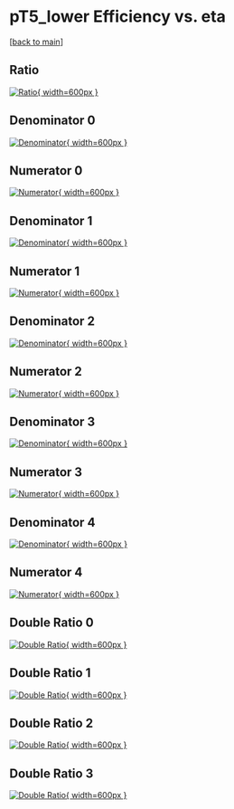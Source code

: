 # pT5_lower Efficiency vs. eta

[[back to main](./)]



## Ratio

[![Ratio](../mtv/var/pT5_lower_vtr_321_1_eff_eta.png){ width=600px }](../mtv/var/pT5_lower_vtr_321_1_eff_eta.pdf)

## Denominator 0

[![Denominator](../mtv/den/pT5_lower_vtr_321_1_eff_eta_den0.png){ width=600px }](../mtv/den/pT5_lower_vtr_321_1_eff_eta_den0.pdf)

## Numerator 0

[![Numerator](../mtv/num/pT5_lower_vtr_321_1_eff_eta_num0.png){ width=600px }](../mtv/num/pT5_lower_vtr_321_1_eff_eta_num0.pdf)

## Denominator 1

[![Denominator](../mtv/den/pT5_lower_vtr_321_1_eff_eta_den1.png){ width=600px }](../mtv/den/pT5_lower_vtr_321_1_eff_eta_den1.pdf)

## Numerator 1

[![Numerator](../mtv/num/pT5_lower_vtr_321_1_eff_eta_num1.png){ width=600px }](../mtv/num/pT5_lower_vtr_321_1_eff_eta_num1.pdf)

## Denominator 2

[![Denominator](../mtv/den/pT5_lower_vtr_321_1_eff_eta_den2.png){ width=600px }](../mtv/den/pT5_lower_vtr_321_1_eff_eta_den2.pdf)

## Numerator 2

[![Numerator](../mtv/num/pT5_lower_vtr_321_1_eff_eta_num2.png){ width=600px }](../mtv/num/pT5_lower_vtr_321_1_eff_eta_num2.pdf)

## Denominator 3

[![Denominator](../mtv/den/pT5_lower_vtr_321_1_eff_eta_den3.png){ width=600px }](../mtv/den/pT5_lower_vtr_321_1_eff_eta_den3.pdf)

## Numerator 3

[![Numerator](../mtv/num/pT5_lower_vtr_321_1_eff_eta_num3.png){ width=600px }](../mtv/num/pT5_lower_vtr_321_1_eff_eta_num3.pdf)

## Denominator 4

[![Denominator](../mtv/den/pT5_lower_vtr_321_1_eff_eta_den4.png){ width=600px }](../mtv/den/pT5_lower_vtr_321_1_eff_eta_den4.pdf)

## Numerator 4

[![Numerator](../mtv/num/pT5_lower_vtr_321_1_eff_eta_num4.png){ width=600px }](../mtv/num/pT5_lower_vtr_321_1_eff_eta_num4.pdf)

## Double Ratio 0

[![Double Ratio](../mtv/ratio/pT5_lower_vtr_321_1_eff_eta_ratio0.png){ width=600px }](../mtv/ratio/pT5_lower_vtr_321_1_eff_eta_ratio0.pdf)

## Double Ratio 1

[![Double Ratio](../mtv/ratio/pT5_lower_vtr_321_1_eff_eta_ratio1.png){ width=600px }](../mtv/ratio/pT5_lower_vtr_321_1_eff_eta_ratio1.pdf)

## Double Ratio 2

[![Double Ratio](../mtv/ratio/pT5_lower_vtr_321_1_eff_eta_ratio2.png){ width=600px }](../mtv/ratio/pT5_lower_vtr_321_1_eff_eta_ratio2.pdf)

## Double Ratio 3

[![Double Ratio](../mtv/ratio/pT5_lower_vtr_321_1_eff_eta_ratio3.png){ width=600px }](../mtv/ratio/pT5_lower_vtr_321_1_eff_eta_ratio3.pdf)


